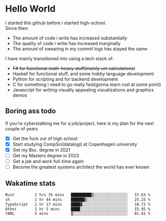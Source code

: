 # Hello World

I started this github before i started high-school.  
Since then:
- The amount of code i write has increased substantially
- The quality of code i write has increased marginally
- The amount of swearing in my commit logs has stayed the same

I have mainly transitioned into using a tech stack of:
- ~~F# for functional math-heavy stuff(mainly uni calculations)~~
- Haskell for functional stuff, and some hobby language development
- Python for scripting and for backend development
- C for something i need to go really fast(gonna learn rust at some point)
- Javascript for writing visually appealing visualizations and graphics demos

## Boring ass todo
If you're cyberstalking me for a job/project, here is my plan for the next couple of years
- [x] Get the fuck out of high school
- [x] Start studying CompSci(datalogi) at Copenhagen university
- [x] Get my Bsc. degree in 2021
- [ ] Get my Masters degree in 2023
- [ ] Get a job and work full-time again
- [ ] Become the greatest systems architect the world has ever known

## Wakatime stats
<!--START_SECTION:waka-->

```txt
Rust         2 hrs 35 mins   █████████▒░░░░░░░░░░░░░░░   37.63 %
sh           1 hr 44 mins    ██████▒░░░░░░░░░░░░░░░░░░   25.25 %
TypeScript   1 hr 17 mins    ████▓░░░░░░░░░░░░░░░░░░░░   18.72 %
Other        1 hr 5 mins     ████░░░░░░░░░░░░░░░░░░░░░   15.95 %
YAML         5 mins          ▒░░░░░░░░░░░░░░░░░░░░░░░░   01.41 %
```

<!--END_SECTION:waka-->
